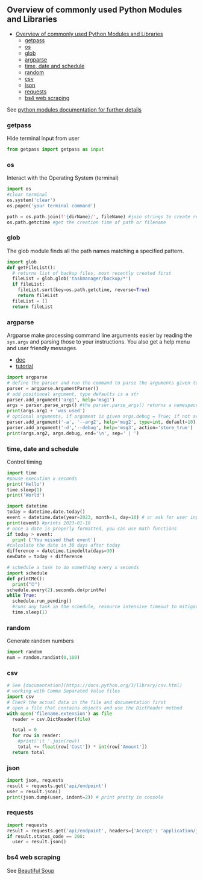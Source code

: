 ## Overview of commonly used Python Modules and Libraries
- [Overview of commonly used Python Modules and Libraries](#overview-of-commonly-used-python-modules-and-libraries)
  - [getpass](#getpass)
  - [os](#os)
  - [glob](#glob)
  - [argparse](#argparse)
  - [time, date and schedule](#time-date-and-schedule)
  - [random](#random)
  - [csv](#csv)
  - [json](#json)
  - [requests](#requests)
  - [bs4 web scraping](#bs4-web-scraping)

See [python modules documentation for further details](https://docs.python.org/3/py-modindex.html)

### getpass 
Hide terminal input from user
```python
from getpass import getpass as input
```
### os
Interact with the Operating System (terminal)
```python
import os
#clear terminal
os.system('clear')
os.popen('your terminal command')

path = os.path.join(f'{dirName}/', fileName) #join strings to create relative path
os.path.getctime #get the creation time of path or filename
```
### glob
The glob module finds all the path names matching a specified pattern.
```python
import glob
def getFileList():
  # returns list of backup files, most recently created first
  fileList = glob.glob('taskmanager/backup/*')
  if fileList:
    fileList.sort(key=os.path.getctime, reverse=True)
    return fileList
  fileList = []
  return fileList
```
### argparse
Argparse make processing command line arguments easier by reading the `sys.argv` and parsing those to your instructions. You also get a help menu and user friendly messages. 
- [doc](https://docs.python.org/3/library/argparse.html)
- [tutorial](https://docs.python.org/3/howto/argparse.html#)
```python
import argparse
# define the parser and run the command to parse the arguments given to the program from the command line
parser = argparse.ArgumentParser()
# add positional argument, type defaults is a str
parser.add_argument('arg1', help='msg1')
args = parser.parse_args() #the parser.parse_args() returns a namespace
print(args.arg1 + 'was used') 
# optional arguments, if argument is given args.debug = True; if not args.debug = None
parser.add_argument('-a', '--arg2', help='msg2', type=int, default=10)
parser.add_argument('-d','--debug', help='msg3', action='store_true')
print(args.arg2, args.debug, end='\n', sep=' | ')
```
### time, date and schedule
Control timing
```python
import time
#pause execution x seconds
print('Hello')
time.sleep(1)
print('World')

import datetime
today = datetime.date.today()
event = datetime.date(year=2023, month=1, day=10) # or ask for user input
print(event) #prints 2023-01-10
# once a date is properly formatted, you can use math functions
if today > event:
  print ('You missed that event')
#calculate the date in 30 days after today
difference = datetime.timedelta(days=30)
newDate = today + difference

# schedule a task to do something every x seconds
import schedule
def printMe():
  print("⏰")
schedule.every(2).seconds.do(printMe)
while True: 
  schedule.run_pending() 
  #runs any task in the schedule, resource intensive timeout to mitigate
  time.sleep(1)
```
### random 
Generate random numbers
```python
import random
num = random.randint(0,100)
```
### csv
```python
# See [documentation](https://docs.python.org/3/library/csv.html)
# working with Comma Separated Value files
import csv
# Check the actual data in the file and documentation first
# open a file that contains objects and use the DictReader method
with open('filename.extension') as file
  reader = csv.DictReader(file)

  total = 0
  for row in reader:
    #print('\t '.join(row))
    total += float(row['Cost']) * int(row['Amount'])
  return total
```
### json
```python
import json, requests
result = requests.get('api/endpoint')
user = result.json()
print(json.dump(user, indent=2)) # print pretty in console 
```
### requests
```python
import requests
result = requests.get('api/endpoint', headers={'Accept': 'application/json'})
if result.status_code == 200:
  user = result.json()
```
### bs4 web scraping
See [Beautiful Soup](https://www.crummy.com/software/BeautifulSoup/bs4/doc/)